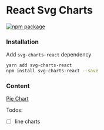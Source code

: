 # React Svg Charts

[![npm package][npm-badge]][npm]

### Installation
Add `svg-charts-react` dependency
```bash
yarn add svg-charts-react
npm install svg-charts-react --save
```

### Content
[Pie Chart](https://github.com/kaansey/svg-charts-react/blob/master/src/charts/PieChart/README.md)

Todos:

- [ ] line charts

[npm-badge]: https://img.shields.io/npm/v/svg-charts-react?style=flat-square
[npm]: https://www.npmjs.com/package/svg-charts-react
